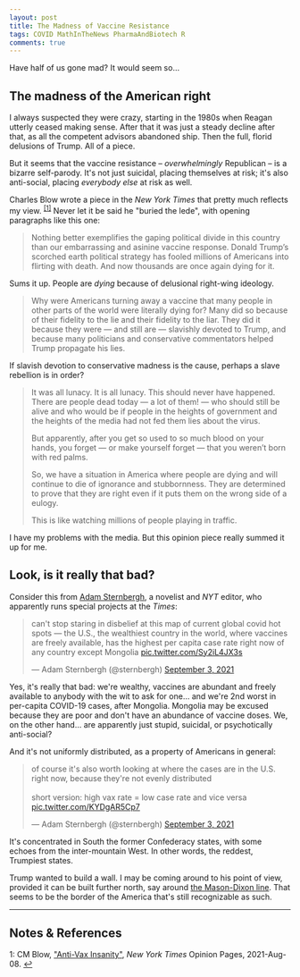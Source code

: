 ```yaml
---
layout: post
title: The Madness of Vaccine Resistance
tags: COVID MathInTheNews PharmaAndBiotech R
comments: true
---
```


Have half of us gone mad?  It would seem so&hellip;  


## The madness of the American right  

I always suspected they were crazy, starting in the 1980s when Reagan utterly ceased
making sense.  After that it was just a steady decline after that, as all the competent
advisors abandoned ship.  Then the full, florid delusions of Trump.  All of a piece.  

But it seems that the vaccine resistance &ndash; _overwhelmingly_ Republican &ndash; is a
bizarre self-parody.  It's not just suicidal, placing themselves at risk; it's also
anti-social, placing _everybody else_ at risk as well.  

Charles Blow wrote a piece in the _New York Times_ that pretty much reflects my 
view. <sup id="fn1a">[[1]](#fn1)</sup>  Never let it be said he "buried the lede", with
opening paragraphs like this one:  

> Nothing better exemplifies the gaping political divide in this country than our
> embarrassing and asinine vaccine response. Donald Trump’s scorched earth political
> strategy has fooled millions of Americans into flirting with death. And now thousands
> are once again dying for it.  

Sums it up.  People are _dying_ because of delusional right-wing ideology.  

> Why were Americans turning away a vaccine that many people in other parts of the world
> were literally dying for? Many did so because of their fidelity to the lie and their
> fidelity to the liar. They did it because they were — and still are — slavishly devoted
> to Trump, and because many politicians and conservative commentators helped Trump
> propagate his lies.  

If slavish devotion to conservative madness is the cause, perhaps a slave rebellion is in
order?  

> It was all lunacy. It is all lunacy. This should never have happened. There are people
> dead today — a lot of them! — who should still be alive and who would be if people in
> the heights of government and the heights of the media had not fed them lies about the
> virus.  
>  
> But apparently, after you get so used to so much blood on your hands, you forget — or
> make yourself forget — that you weren’t born with red palms.  
>  
> So, we have a situation in America where people are dying and will continue to die of
> ignorance and stubbornness. They are determined to prove that they are right even if it
> puts them on the wrong side of a eulogy.  
>  
> This is like watching millions of people playing in traffic.  

I have my problems with the media.  But this opinion piece really summed it up for me.  


## Look, is it really that bad?  

Consider this from [Adam Sternbergh](http://www.adamsternbergh.com/about), a novelist and
_NYT_ editor, who apparently runs special projects at the _Times_:  

<blockquote class="twitter-tweet">
  <p lang="en" dir="ltr">
    can&#39;t stop staring in disbelief at this map of current global covid hot spots — the
    U.S., the wealthiest country in the world, where vaccines are freely available, has the
    highest per capita case rate right now of any country except Mongolia 
    <a href="https://t.co/Sy2iL4JX3s">pic.twitter.com/Sy2iL4JX3s</a>
  </p>&mdash; Adam Sternbergh (@sternbergh) <a href="https://twitter.com/sternbergh/status/1433932512313626627?ref_src=twsrc%5Etfw">September 3, 2021</a>
</blockquote>
<script async src="https://platform.twitter.com/widgets.js"></script>

Yes, it's really that bad: we're wealthy, vaccines are abundant and freely available to
anybody with the wit to ask for one&hellip; and we're 2nd worst in per-capita COVID-19
cases, after Mongolia.  Mongolia may be excused because they are poor and don't have an
abundance of vaccine doses.  We, on the other hand&hellip; are apparently just stupid,
suicidal, or psychotically anti-social?  

And it's not uniformly distributed, as a property of Americans in general:  

<blockquote class="twitter-tweet">
  <p lang="en" dir="ltr">
    of course it&#39;s also worth looking at where the cases are in the U.S. right now,
	because they&#39;re not evenly distributed<br><br>short version: high vax rate = low
	case rate and vice versa <a href="https://t.co/KYDgAR5Cp7">pic.twitter.com/KYDgAR5Cp7</a> 
  </p>&mdash; Adam Sternbergh (@sternbergh) <a href="https://twitter.com/sternbergh/status/1433933689092706306?ref_src=twsrc%5Etfw">September 3, 2021</a>
</blockquote>
<script async src="https://platform.twitter.com/widgets.js"></script>

It's concentrated in South the former Confederacy states, with some echoes from the
inter-mountain West.  In other words, the reddest, Trumpiest states.  

Trump wanted to build a wall.  I may be coming around to his point of view, provided it
can be built further north, say around 
[the Mason-Dixon line](https://en.wikipedia.org/wiki/Mason%E2%80%93Dixon_line).  That
seems to be the border of the America that's still recognizable as such.  

---

## Notes &amp; References  

<!--
<sup id="fn1a">[[1]](#fn1)</sup>
<a id="fn1">1</a>: [↩](#fn1a)  
-->

<a id="fn1">1</a>: CM Blow, ["Anti-Vax Insanity"](https://www.nytimes.com/2021/08/08/opinion/anti-vaccine-america.html), _New York Times_ Opinion Pages, 2021-Aug-08. [↩](#fn1a)  

